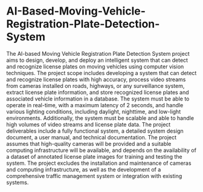 # AI-Based-Moving-Vehicle-Registration-Plate-Detection-System
The AI-based Moving Vehicle Registration Plate Detection System project aims to design, develop, and deploy an intelligent system that can detect and recognize license plates on moving vehicles using computer vision techniques. The project scope includes developing a system that can detect and recognize license plates with high accuracy, process video streams from cameras installed on roads, highways, or any surveillance system, extract license plate information, and store recognized license plates and associated vehicle information in a database. The system must be able to operate in real-time, with a maximum latency of 2 seconds, and handle various lighting conditions, including daylight, nighttime, and low-light environments. Additionally, the system must be scalable and able to handle high volumes of video streams and license plate data. The project deliverables include a fully functional system, a detailed system design document, a user manual, and technical documentation. The project assumes that high-quality cameras will be provided and a suitable computing infrastructure will be available, and depends on the availability of a dataset of annotated license plate images for training and testing the system. The project excludes the installation and maintenance of cameras and computing infrastructure, as well as the development of a comprehensive traffic management system or integration with existing systems.
